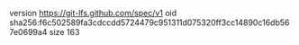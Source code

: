 version https://git-lfs.github.com/spec/v1
oid sha256:f6c502589fa3cdccdd5724479c951311d075320ff3cc14890c16db567e0699a4
size 163
